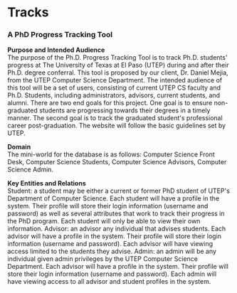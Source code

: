 # Tracks
<h3>A PhD Progress Tracking Tool</h3>

<b>Purpose and Intended Audience</b></br>
The purpose of the Ph.D. Progress Tracking Tool is to track Ph.D. students' progress at The University of
Texas at El Paso (UTEP) during and after their Ph.D. degree conferral. This tool is proposed by our client,
Dr. Daniel Mejia, from the UTEP Computer Science Department. The intended audience of this tool will be
a set of users, consisting of current UTEP CS faculty and Ph.D. Students, including administrators, advisors,
current students, and alumni. There are two end goals for this project. One goal is to ensure non-graduated
students are progressing towards their degrees in a timely manner. The second goal is to track the graduated
student's professional career post-graduation. The website will follow the basic guidelines set by UTEP.

<b>Domain</b></br>
The mini-world for the database is as follows: Computer Science Front Desk, Computer Science Students, Computer
Science Advisors, Computer Science Admin.

<b>Key Entities and Relations</b></br>
Student: a student may be either a current or former PhD student of UTEP's Department of Computer Science.
Each student will have a profile in the system. Their profile will store their login information (username
and password) as well as several attributes that work to track their progress in the PhD program. Each student
will only be able to view their own information.
Advisor: an advisor any individual that advises students. Each advisor will have a profile in the system.
Their profile will store their login information (username and password). Each advisor will have viewing access limited to the students they advise.
Admin: an admin will be any individual given admin privileges by the UTEP Computer Science Department.
Each advisor will have a profile in the system. Their profile will store their login information (username
and password). Each admin will have viewing access to all advisor and student profiles in the system.
